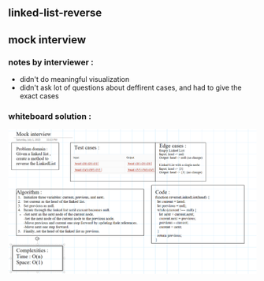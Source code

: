 ## linked-list-reverse

## mock interview

### notes by interviewer :

- didn't do meaningful visualization
- didn't ask lot of questions about deffirent cases, and had to give the exact cases

### whiteboard solution :

![mock](./mock.png)
